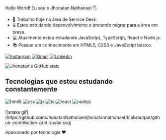   Hello World! Eu sou o Jhonatan Nathanael 🖐️
- 👜 Trabalho hoje na área de Service Desk.
- ⌛ Estou estudando desenvolvimento e pretendo migrar para a área em breve.
- 💻 Atualmente estou estudando JavaScript, TypeScript, React e Node.js.
- 📚 Possuo um conhecimento em HTML5, CSS3 e JavaScript básico.

[![Instagram](https://img.shields.io/badge/Instagram-E4405F?style=for-the-badge&logo=instagram&logoColor=white)](https://instagram.com/jhonatan_2319)
[![Gmail](https://img.shields.io/badge/Gmail-D14836?style=for-the-badge&logo=gmail&logoColor=white)](https://mail.google.com/jhonatannathanael13@gmail.com)
[![Linkedin](https://img.shields.io/badge/LinkedIn-0077B5?style=for-the-badge&logo=linkedin&logoColor=white)](https://www.linkedin.com/in/jhonatan-andrade-2789771a5)

![Jhonatan's GitHub stats](https://github-readme-stats.vercel.app/api?username=jhonatannathanael&show_icons=true&theme=tokyonight)

## Tecnologias que estou estudando constantemente

<div style="display: inline_block">
  <img align="center" alt="html5" src="https://img.shields.io/badge/HTML5-E34F26?style=for-the-badge&logo=html5&logoColor=white" />
  <img align="center" alt="css" src="https://img.shields.io/badge/CSS3-1572B6?style=for-the-badge&logo=css3&logoColor=white" />
  <img align="center" alt="js" src="https://img.shields.io/badge/JavaScript-F7DF1E?style=for-the-badge&logo=javascript&logoColor=black" />
  <img align="center" alt="ts" src="https://img.shields.io/badge/TypeScript-007ACC?style=for-the-badge&logo=typescript&logoColor=white" />
  <img align="center" alt="react" src="https://img.shields.io/badge/React-20232A?style=for-the-badge&logo=react&logoColor=61DAFB" />
  <img align="center" alt="nodejs" src="https://img.shields.io/badge/Node.js-43853D?style=for-the-badge&logo=node.js&logoColor=white" />
</div><br/>
![snake gif](https://github.com/JhonatanNathanael/jhonatannathanael/blob/output/github-contribution-grid-snake.svg)

Apaixonado por tecnologia ❤️
